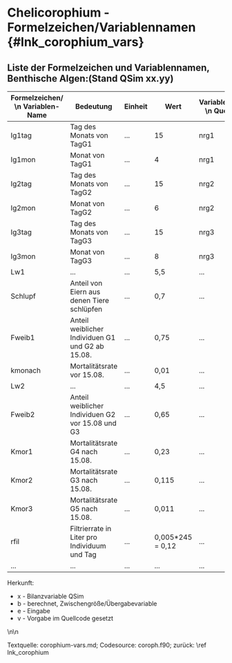 Chelicorophium - Formelzeichen/Variablennamen {#lnk_corophium_vars} 
========================================

## Liste der Formelzeichen und Variablennamen, Benthische Algen:(Stand QSim xx.yy) ##

| Formelzeichen/ \n Variablen-Name | Bedeutung | Einheit | Wert | Variablennamen \n Quellcode | Herkunft | 
|----------------|------------|--------------|---------|---------|---------|
| Ig1tag  | Tag des Monats von TagG1 | ... | 15 | nrg1 | ... |
| Ig1mon  | Monat von TagG1 | ... | 4 | nrg1 | ... |
| Ig2tag  | Tag des Monats von TagG2 | ... | 15 | nrg2 | ... |
| Ig2mon  | Monat von TagG2 | ... | 6 | nrg2 | ... |
| Ig3tag  | Tag des Monats von TagG3 | ... | 15 | nrg3 | ... |
| Ig3mon  | Monat von TagG3 | ... | 8 | nrg3 | ... |
| Lw1  | ... | ... | 5,5 | ... | ... |
| Schlupf  | Anteil von Eiern aus denen Tiere schlüpfen | ... | 0,7 | ... | ... |
| Fweib1  | Anteil weiblicher Individuen G1 und G2 ab 15.08. | ... | 0,75 | ... | ... |
| kmonach  | Mortalitätsrate vor 15.08. | ... | 0,01 | ... | ... |
| Lw2  | ... | ... | 4,5 | ... | ... |
| Fweib2  | Anteil weiblicher Individuen G2 vor 15.08 und G3 | ... | 0,65 | ... | ... |
| Kmor1  | Mortalitätsrate G4 nach 15.08. | ... | 0,23 | ... | ... |
| Kmor2  | Mortalitätsrate G3 nach 15.08. | ... | 0,115 | ... | ... |
| Kmor3  | Mortalitätsrate G5 nach 15.08. | ... | 0,011 | ... | ... |
| rfil  | Filtrierrate in Liter pro Individuum und Tag | ... | 0,005*245 = 0,12 | ... | ... |
| ...  | ... | ... | ... | ... | ... |



Herkunft: 
+ x - Bilanzvariable QSim 
+ b - berechnet, Zwischengröße/Übergabevariable 
+ e - Eingabe 
+ v - Vorgabe im Quellcode gesetzt 

\n\n

Textquelle: corophium-vars.md; Codesource: coroph.f90; zurück: \ref lnk_corophium

